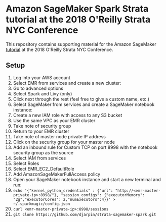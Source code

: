 # Amazon SageMaker Spark Strata tutorial at the 2018 O'Reilly Strata NYC Conference

This repository contains supporting material for the Amazon SageMaker [tutorial](https://conferences.oreilly.com/strata/strata-ny/public/schedule/detail/68909) at the 2018 O'Reilly Strata NYC Conference.

## Setup

1. Log into your AWS account
1. Select EMR from services and create a new cluster:
  1. Go to advanced options
  1. Select Spark and Livy (only)
  1. Click next through the rest (feel free to give a custom name, etc.)
1. Select SageMaker from services and create a SageMaker notebook instance:
  1. Create a new IAM role with access to any S3 bucket
  1. Use the same VPC as your EMR cluster
  1. Take note of security group
1. Return to your EMR cluster
  1. Take note of master node private IP address
  1. Click on the security group for your master node
  1. Add an inbound rule for Custom TCP on port 8998 with the notebook security group as the source
1. Select IAM from services
  1. Select Roles
  1. Select EMR_EC2_DefaultRole
  1. Add AmazonSageMakerFullAccess policy
1. Open your SageMaker notebook instance and start a new terminal and run:
  1. ```echo '{"kernel_python_credentials" : {"url": "http://<emr-master-private-ip>:8998/"}, "session_configs": {"executorMemory": "2g","executorCores": 2,"numExecutors":4}}' > ~/.sparkmagic/config.json```
  1. ```curl <emr-master-private-ip>:8998/sessions```
  1. ```git clone https://github.com/djarpin/strata-sagemaker-spark.git```

